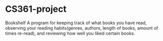 # CS361-project

Bookshelf
A program for keeping track of what books you have read, observing your reading habits(genres, authors, length of books, amount of times re-read), and reviewing how well you liked certain books.

